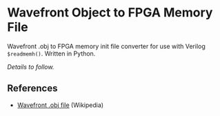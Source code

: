 # Wavefront Object to FPGA Memory File

Wavefront .obj to FPGA memory init file converter for use with Verilog `$readmemh()`.
Written in Python.

_Details to follow._

## References

* [Wavefront .obj file](https://en.wikipedia.org/wiki/Wavefront_.obj_file) (Wikipedia)
